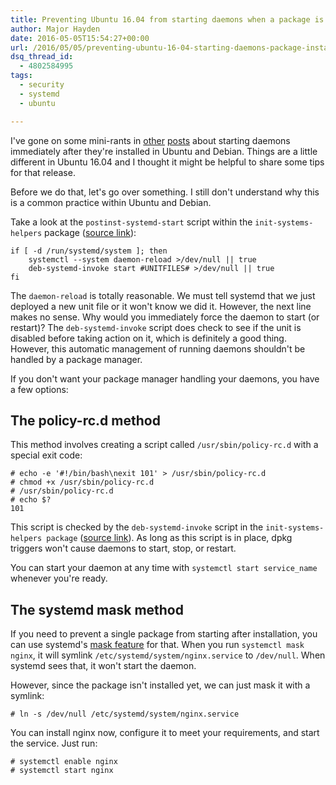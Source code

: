 ```yaml
---
title: Preventing Ubuntu 16.04 from starting daemons when a package is installed
author: Major Hayden
date: 2016-05-05T15:54:27+00:00
url: /2016/05/05/preventing-ubuntu-16-04-starting-daemons-package-installed/
dsq_thread_id:
  - 4802584995
tags:
  - security
  - systemd
  - ubuntu

---
```

I've gone on some mini-rants in [other][1] [posts][2] about starting daemons immediately after they're installed in Ubuntu and Debian. Things are a little different in Ubuntu 16.04 and I thought it might be helpful to share some tips for that release.

Before we do that, let's go over something. I still don't understand why this is a common practice within Ubuntu and Debian.

Take a look at the `postinst-systemd-start` script within the `init-systems-helpers` package ([source link][3]):

```shell
if [ -d /run/systemd/system ]; then
    systemctl --system daemon-reload >/dev/null || true
    deb-systemd-invoke start #UNITFILES# >/dev/null || true
fi
```

The `daemon-reload` is totally reasonable. We must tell systemd that we just deployed a new unit file or it won't know we did it. However, the next line makes no sense. Why would you immediately force the daemon to start (or restart)? The `deb-systemd-invoke` script does check to see if the unit is disabled before taking action on it, which is definitely a good thing. However, this automatic management of running daemons shouldn't be handled by a package manager.

If you don't want your package manager handling your daemons, you have a few options:

## The policy-rc.d method

This method involves creating a script called `/usr/sbin/policy-rc.d` with a special exit code:

```
# echo -e '#!/bin/bash\nexit 101' > /usr/sbin/policy-rc.d
# chmod +x /usr/sbin/policy-rc.d
# /usr/sbin/policy-rc.d
# echo $?
101
```

This script is checked by the `deb-systemd-invoke` script in the `init-systems-helpers package` ([source link][4]). As long as this script is in place, dpkg triggers won't cause daemons to start, stop, or restart.

You can start your daemon at any time with `systemctl start service_name` whenever you're ready.

## The systemd mask method

If you need to prevent a single package from starting after installation, you can use systemd's [mask feature][5] for that. When you run `systemctl mask nginx`, it will symlink `/etc/systemd/system/nginx.service` to `/dev/null`. When systemd sees that, it won't start the daemon.

However, since the package isn't installed yet, we can just mask it with a symlink:

```
# ln -s /dev/null /etc/systemd/system/nginx.service
```

You can install nginx now, configure it to meet your requirements, and start the service. Just run:

```
# systemctl enable nginx
# systemctl start nginx
```

 [1]: https://major.io/2015/10/14/what-i-learned-while-securing-ubuntu/
 [2]: https://major.io/2014/06/26/install-debian-packages-without-starting-daemons/
 [3]: https://github.com/Debian/debhelper/blob/master/autoscripts/postinst-systemd-start
 [4]: https://manpages.ubuntu.com/manpages/bionic/man1/deb-systemd-invoke.1p.html
 [5]: http://0pointer.de/blog/projects/three-levels-of-off
